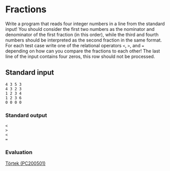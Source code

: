 # Fractions

Write a program that reads four integer numbers in a line from the standard input! You should consider the first two numbers as the nominator and denominator of the first fraction (in this order), while the third and fourth numbers should be interpreted as the second fraction in the same format. For each test case write one of the relational operators `<`, `>`, and `=` depending on how can you compare the fractions to each other! The last line of the input contains four zeros, this row should not be processed.

## Standard input

```
4 3 5 3
4 3 2 3
1 2 3 4
1 2 3 6
0 0 0 0
```

### Standard output

```
<
>
<
=
```

### Evaluation

[Törtek (PC200501)](https://progcont.hu/progcont/pl1/?pid=200501)
